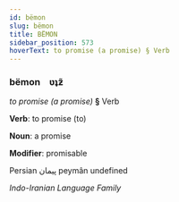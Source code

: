 ```yaml
---
id: bëmon
slug: bëmon
title: BËMON
sidebar_position: 573
hoverText: to promise (a promise) § Verb
---
```


### bëmon&emsp;<span kind="abugida">ʋʇƶ̃</span>

*to promise (a promise)* **§** Verb

**Verb**: to promise (to)

**Noun**: a promise

**Modifier**: promisable

Persian پیمان peymân undefined

*Indo-Iranian Language Family*